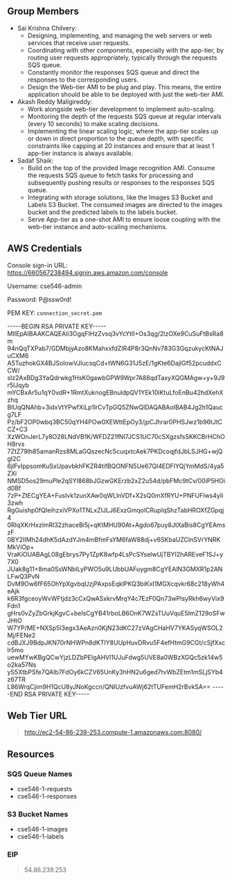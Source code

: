 ## Group Members

- Sai Krishna Chilvery:
    - Designing, implementing, and managing the web servers or web services that receive user requests.
    - Coordinating with other components, especially with the app-tier, by routing user requests appropriately, typically through the requests SQS queue.
    - Constantly monitor the responses SQS queue and direct the responses to the corresponding users.
    - Design the Web-tier AMI to be plug and play. This means, the entire application should be able to be deployed with just the web-tier AMI.
- Akash Reddy Maligireddy:
    - Work alongside web-tier development to implement auto-scaling.
    - Monitoring the depth of the requests SQS queue at regular intervals (every 10 seconds) to make scaling decisions.
    - Implementing the linear scaling logic, where the app-tier scales up or down in direct proportion to the queue depth, with specific constraints like capping at 20 instances and ensure that at least 1 app-tier instance is always available.
- Sadaf Shaik:
    - Build on the top of the provided Image recognition AMI. Consume the requests SQS queue to fetch tasks for processing and subsequently pushing results or responses to the responses SQS queue.
    - Integrating with storage solutions, like the Images S3 Bucket and Labels S3 Bucket. The consumed images are directed to the images bucket and the predicted labels to the labels bucket.
    - Serve App-tier as a one-shot AMI to ensure loose coupling with the web-tier instance and auto-scaling mechanisms.

## AWS Credentials

Console sign-in URL: https://660567238494.signin.aws.amazon.com/console

Username: cse546-admin

Password: P@ssw0rd!

PEM KEY: `connection_secret.pem`

-----BEGIN RSA PRIVATE KEY-----
MIIEpAIBAAKCAQEAli3OgqFIHzZvsq3vYcYtII+Os3qg/2lzOXe9CuSuFtBsRa8m
94nQqTXPab7/GDMbjyAzo8KMahxxfdZIR4P8r3QnNv783G3GqzukycKtNAJuCXM6
A5TuzhokGX4BJSoIowVJIucsqCd+tWN6G31J5zE/1gKte6DajlGf52pcuddxCCW/
slz2AxBDg3YaQdrwkg1HsK0gawbGPW9Wpr7A88qdTaxyXQGMAgw+y+9J9r5lJqyb
mYCBxAr5u1qY0vdR+1RmtXuknogEBnuldpQV1YEk10iKtuLfoEnBu42hdXehXzhq
BlUqQNAhb+3idxVtYPwfXiLp1lrCvTpGQ5ZNwQIDAQABAoIBAB4Jg2h1Qaucg7LF
Pz/bF2OP0wbq3BC50qYH4POw0XEWttEpOy3/jpCJhrar0PHSJwz1b96tJtCCZ+C3
XzWOnJerL7y8O28LNdVB1K/WFDZ21fNl7JCS1UC70cSXgzsfsSKKCBrHChOH8rvs
7ZtZ79Ih85amanRzs8MLaGQszecNc5cuqxtcAek7PKDcoqjfdJbLSJHG+wjQgI2C
6jlFvIppsomKuSxUpavbkhFKZR4tifBQONFN5Ue67Ql4EDFIYQjYmMdS/4ya5ZXi
NMSD5os29muPle2qSYl868bJGzwGKErzb2xZ2u54d/pbFMc9tCv/00iP5HOid0Bf
7zP+ZtECgYEA+FusIvk1zunXAw0qWLlnVDf+X2sQ0mXfRYU+PNFUFlws4yIi3zwh
RgGuishp0fQIeihzxiVPXo1TNLxZIJLJ6ExzGmqolCRupIqShzTabHROXfZGpqj4
0RIqXKrHxzlmRl32zhaceBi5j+qKtMHU90At+Agdo67puy8JtXaBis8CgYEAmszF
0BY2IIMh24dhK5dAzdYJm4mBfmFsYM6faW88dj+v6SKbaUZClnSVrYNRKMkViOp+
VraKiOUABAgL08gEbrys7Py1ZpK8wfp4LsPcSYselwUjTBYI2hAREveF1SJ+y7X0
JUak8g11+8ma0SsWNblLyPWO5u9LUbbUAFuygm8CgYEAlN3GMXR1p2ANLFwQ3PvN
DvM9Ow6fF65OhYpXgvbqUzjPAxpsEqklPKQ3biKxI1MGXcqvkr68c218yWh4eAjk
k6R3fgceoyWvWFtjdz3cCxQwASxkrvMrqY4c7EzF0Qn73wPlsyRkh6wyVix9Fdn1
gHrs0vZyZbGrkjKgvC+beIsCgYB41rboLB6OnK7WZsTUuVquE5ImZ129oSFwJHtO
W7YP/ME+NXSp5l3egx3AeAzn0KjN23dKC27zVAgCHaHV7YKASyqWSOL2Mj/FENe2
cdBJXJ9BdpJKN70rNHWPn8dKTIY8UUpHuvDRvu5F4efHtmG9CGt/cSjfXxclr5mo
uewMYwKBgQCwYjzLDZbPEIgAHVl1UJuFdwg5UVE8a0WBzXGQc5zk14w5o2ka57Ns
yS5XtbPSfe7QAlb7FdOy6kCZV65UnKy3hHN2u6ged7tvWbZEtm1mSLjSYb4z67TR
L86WrqCjim9H1QcU8yJNoKgccn/QNIUzfvuAWj62tTUFemH2rBvkSA==
-----END RSA PRIVATE KEY-----

## Web Tier URL

> http://ec2-54-86-239-253.compute-1.amazonaws.com:8080/

## Resources

### SQS Queue Names
 - cse546-1-requests
 - cse546-1-responses

### S3 Bucket Names
 - cse546-1-images
 - cse546-1-labels

### EIP

> 54.86.239.253


